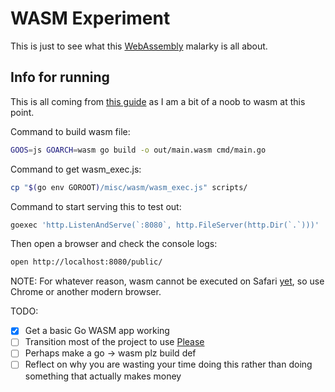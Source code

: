 # WASM Experiment

This is just to see what this [WebAssembly](https://webassembly.org) malarky is all about.

## Info for running

This is all coming from [this guide](https://github.com/golang/go/wiki/WebAssembly#getting-started) as I am a bit of a noob to wasm at this point.

Command to build wasm file:

```bash
GOOS=js GOARCH=wasm go build -o out/main.wasm cmd/main.go
```

Command to get wasm_exec.js:

```bash
cp "$(go env GOROOT)/misc/wasm/wasm_exec.js" scripts/
```

Command to start serving this to test out:

```bash
goexec 'http.ListenAndServe(`:8080`, http.FileServer(http.Dir(`.`)))'
```

Then open a browser and check the console logs:

```bash
open http://localhost:8080/public/
```

NOTE: For whatever reason, wasm cannot be executed on Safari [yet](https://developer.mozilla.org/en-US/docs/Web/JavaScript/Reference/Global_Objects/WebAssembly/instantiateStreaming#browser_compatibility), so use Chrome or another modern browser.

TODO:

- [X] Get a basic Go WASM app working
- [ ] Transition most of the project to use [Please](https://please.build)
- [ ] Perhaps make a go -> wasm plz build def
- [ ] Reflect on why you are wasting your time doing this rather than doing something that actually makes money
